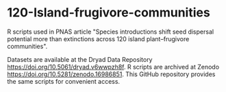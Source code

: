 # 120-Island-frugivore-communities
R scripts used in PNAS article "Species introductions shift seed dispersal potential more than extinctions across 120 island plant–frugivore communities".

Datasets are available at the Dryad Data Repository https://doi.org/10.5061/dryad.v6wwpzh8f. R scripts are archived at Zenodo https://doi.org/10.5281/zenodo.16986851. This GitHub repository provides the same scripts for convenient access.

